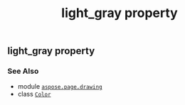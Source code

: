 ﻿---
title: light_gray property
second_title: Aspose.Page for Python via .NET API References
description: 
type: docs
weight: 830
url: /python-net/aspose.page.drawing/color/light_gray/
is_root: false
---

## light_gray property


### See Also
* module [`aspose.page.drawing`](../../)
* class [`Color`](/page/python-net/aspose.page.drawing/color)
